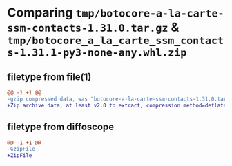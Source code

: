 # Comparing `tmp/botocore-a-la-carte-ssm-contacts-1.31.0.tar.gz` & `tmp/botocore_a_la_carte_ssm_contacts-1.31.1-py3-none-any.whl.zip`

## filetype from file(1)

```diff
@@ -1 +1 @@
-gzip compressed data, was "botocore-a-la-carte-ssm-contacts-1.31.0.tar", last modified: Fri Jul  7 01:44:18 2023, max compression
+Zip archive data, at least v2.0 to extract, compression method=deflate
```

## filetype from diffoscope

```diff
@@ -1 +1 @@
-GzipFile
+ZipFile
```

